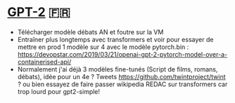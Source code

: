 # [GPT-2](https://aquadzn.github.io/gpt2-french) :fr:


- Télécharger modèle débats AN et foutre sur la VM
- Entraîner plus longtemps avec transformers et voir pour essayer de mettre en prod 1 modèle sur 4 avec le modèle pytorch.bin : https://devopstar.com/2019/03/21/openai-gpt-2-pytorch-model-over-a-containerised-api/
- Normalement j'ai déjà 3 modèles fine-tunés (Script de films, romans, débats), idée pour un 4e ? Tweets https://github.com/twintproject/twint ? ou bien essayez de faire passer wikipedia REDAC sur transformers car trop lourd pour gpt2-simple!
